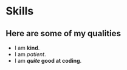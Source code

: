 # Skills
## Here are some of my qualities
- I am **kind**.
- I am _patient_.
- I am **_quite_ good at coding**.
